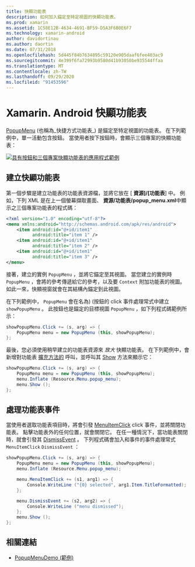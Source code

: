 ```yaml
---
title: 快顯功能表
description: 如何加入錨定至特定視圖的快顯功能表。
ms.prod: xamarin
ms.assetid: 1C58E12B-4634-4691-BF59-D5A3F6B0E6F7
ms.technology: xamarin-android
author: davidortinau
ms.author: daortin
ms.date: 07/31/2018
ms.openlocfilehash: 5d445f84b7634895c59120e905daaf6fee403ac9
ms.sourcegitcommit: 4e399f6fa72993b9580d41b93050be935544ffaa
ms.translationtype: MT
ms.contentlocale: zh-TW
ms.lasthandoff: 09/29/2020
ms.locfileid: "91453596"
---
```

# <a name="xamarinandroid-popup-menu"></a>Xamarin. Android 快顯功能表

[PopupMenu](xref:Android.Widget.PopupMenu) (也稱為_快捷方式功能表_) 是錨定至特定視圖的功能表。 在下列範例中，單一活動包含按鈕。 當使用者按下按鈕時，會顯示三個專案的快顯功能表：

[![具有按鈕和三個專案快顯功能表的應用程式範例](popup-menu-images/01-app-example-sml.png)](popup-menu-images/01-app-example.png#lightbox)

## <a name="creating-a-popup-menu"></a>建立快顯功能表

第一個步驟是建立功能表的功能表資源檔，並將它放在 [ **資源]/[功能表**] 中。 例如，下列 XML 是在上一個螢幕擷取畫面、 **資源/功能表/popup_menu.xml**中顯示之三個專案功能表的程式碼：

```xml
<?xml version="1.0" encoding="utf-8"?>
<menu xmlns:android="http://schemas.android.com/apk/res/android">
    <item android:id="@+id/item1"
          android:title="item 1" />
    <item android:id="@+id/item1"
          android:title="item 2" />
    <item android:id="@+id/item1"
          android:title="item 3" />
</menu>
```

接著，建立的實例 `PopupMenu` ，並將它錨定至其視圖。 當您建立的實例時 `PopupMenu` ，會將的參考傳遞給它的參考，以及要 `Context` 附加功能表的視圖。 如此一來，快顯視窗就會在其結構內錨定到此視圖。

在下列範例中， `PopupMenu` 會在名為)  (按鈕的 click 事件處理常式中建立 `showPopupMenu` 。 此按鈕也是錨定的目標視圖 `PopupMenu` ，如下列程式碼範例所示：

```csharp
showPopupMenu.Click += (s, arg) => {
    PopupMenu menu = new PopupMenu (this, showPopupMenu);
};
```

最後，您必須使用稍早建立的功能表資源來 *放大* 快顯功能表。 在下列範例中，會新增對功能表 [擴充方法的](xref:Android.Views.LayoutInflater.Inflate*) 呼叫，並呼叫其 [Show](xref:Android.Widget.PopupMenu.Show) 方法來顯示它：

```csharp
showPopupMenu.Click += (s, arg) => {
    PopupMenu menu = new PopupMenu (this, showPopupMenu);
    menu.Inflate (Resource.Menu.popup_menu);
    menu.Show ();
};
```

## <a name="handling-menu-events"></a>處理功能表事件

當使用者選取功能表項目時，將會引發 [MenuItemClick](xref:Android.Widget.PopupMenu.MenuItemClick) click 事件，並將關閉功能表。 點擊功能表外的任何位置，就會關閉它。 在任一種情況下，當功能表關閉時，就會引發其 [DismissEvent](xref:Android.Widget.PopupMenu.Dismiss) 。 下列程式碼會加入和事件的事件處理常式 `MenuItemClick` `DismissEvent` ：

```csharp
showPopupMenu.Click += (s, arg) => {
    PopupMenu menu = new PopupMenu (this, showPopupMenu);
    menu.Inflate (Resource.Menu.popup_menu);

    menu.MenuItemClick += (s1, arg1) => {
        Console.WriteLine ("{0} selected", arg1.Item.TitleFormatted);
    };

    menu.DismissEvent += (s2, arg2) => {
        Console.WriteLine ("menu dismissed");
    };
    menu.Show ();
};
```

## <a name="related-links"></a>相關連結

- [PopupMenuDemo (範例) ](/samples/xamarin/monodroid-samples/popupmenudemo)